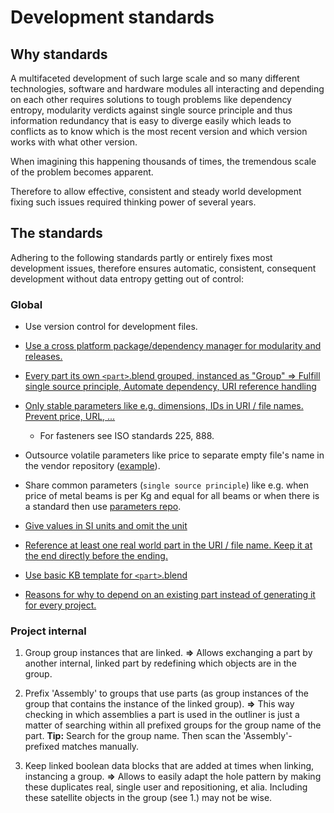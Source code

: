 Development standards
===

Why standards
---
A multifaceted development of such large scale and so many different technologies, software and hardware modules all interacting and depending on each other requires solutions to tough problems like dependency entropy, modularity verdicts against single source principle and thus information redundancy that is easy to diverge easily which leads to conflicts as to know which is the most recent version and which version works with what other version.

When imagining this happening thousands of times, the tremendous scale of the problem becomes apparent.

Therefore to allow effective, consistent and steady world development fixing such issues required thinking power of several years.



The standards
---

Adhering to the following standards partly or entirely fixes most development issues, therefore ensures automatic, consistent, consequent development without data entropy getting out of control:


### Global

* Use version control for development files.

* [Use a cross platform package/dependency manager for modularity and releases.](http://wiki.opensourceecology.de/0install)

* [Every part its own `<part>`.blend grouped, instanced as "Group" => Fulfill single source principle, Automate dependency, URI reference handling](https://github.com/faerietree/multimachine_lightspeed_precise/issues/1)

* [Only stable parameters like e.g. dimensions, IDs in URI / file names. Prevent price, URL, ...](https://github.com/faerietree/gears_maedler/issues/1)
  * For fasteners see ISO standards 225, 888.

* Outsource volatile parameters like price to separate empty file's name in the vendor repository ([example](https://github.com/faerietree/parts_eisen-fendt)).

* Share common parameters (`single source principle`) like e.g. when price of metal beams is per Kg and equal for all beams or when there is a standard then use [parameters repo](https://github.com/worlddevelopment/parameters).

* [Give values in SI units and omit the unit](https://github.com/faerietree/universal_prototyping_kit/issues/4)

* [Reference at least one real world part in the URI / file name. Keep it at the end directly before the ending.](https://github.com/faerietree/universal_prototyping_kit/issues/5)

* [Use basic KB template for `<part>`.blend](https://github.com/faerietree/universal_prototyping_kit/issues/6)

* [Reasons for why to depend on an existing part instead of generating it for every project.](https://github.com/worlddevelopment/worlddevelopment/issues/3)




### Project internal
1. Group group instances that are linked.
**=>** Allows exchanging a part by another internal, linked part by redefining which objects are in the group.

1. Prefix 'Assembly' to groups that use parts (as group instances of the group that contains the instance of the linked group).
**=>** This way checking in which assemblies a part is used in the outliner is just a matter of searching within all prefixed groups for the group name of the part.
**Tip:** Search for the group name. Then scan the 'Assembly'-prefixed matches manually.

1. Keep linked boolean data blocks that are added at times when linking, instancing a group.
**=>** Allows to easily adapt the hole pattern by making these duplicates real, single user and repositioning, et alia. Including these satellite objects in the group (see 1.) may not be wise.




